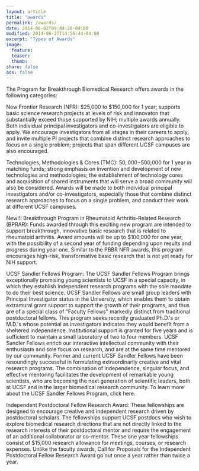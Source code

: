 ```yaml
---
layout: article
title: "awards"
permalink: /awards/
date: 2014-06-02T09:44:20-04:00
modified: 2014-08-27T14:56:44-04:00
excerpt: "Types of Awards"
image:
  feature:
  teaser:
  thumb:
share: false
ads: false
---
```

The Program for Breakthrough Biomedical Research offers awards in the following categories:

New Frontier Research (NFR): $25,000 to $150,000 for 1 year; supports basic science research projects at levels of risk and innovaton that substantially exceed those supported by NIH; multiple awards annually. Both individual principal investigators and co-investigators are eligible to apply. We encourage investigators from all stages in their careers to apply, and invite multiple PI projects that combine distinct research approaches to focus on a single problem; projects that span different UCSF campuses are also encouraged.

Technologies, Methodologies & Cores (TMC): $50,000-$500,000 for 1 year in matching funds; strong emphasis on invention and development of new technologies and methodologies; the establishment of technology cores and acquisition of shared instruments that will serve a broad community will also be considered. Awards will be made to both individual principal investigators and/or co-investigators, especially those that combine distinct research approaches to focus on a single problem, and conduct their work at different UCSF campuses.

New!!! Breakthrough Program in Rheumatoid Arthritis-Related Research (BPRAR): Funds awarded through this exciting new program are intended to support breakthrough, innovative basic research that is related to rheumatoid arthritis. Award amounts will be up to $100,000 for one year, with the possibility of a second year of funding depending upon results and progress during year one. Similar to the PBBR NFR awards, this program encourages high-risk, transformative basic research that is not yet ready for NIH support.

UCSF Sandler Fellows Program: The UCSF Sandler Fellows Program brings exceptionally promising young scientists to UCSF in a special capacity, in which they establish independent research programs with the sole mandate to do their best science. UCSF Sandler Fellows are small group leaders with Principal Investigator status in the University, which enables them to obtain extramural grant support to support the growth of their programs, and thus are of a special class of "Faculty Fellows" markedly distinct from traditional postdoctoral fellows. This program seeks recently graduated Ph.D.'s or M.D.'s whose potential as investigators indicates they would benefit from a sheltered independence. Institutional support is granted for five years and is sufficient to maintain a small laboratory of two to four members. UCSF Sandler Fellows enrich our interactive intellectual community with their enthusiasm and sole focus on research, and are at the same time mentored by our community. Former and current UCSF Sandler Fellows have been resoundingly successful in formulating extraordinarily creative and vital research programs. The combination of independence, singular focus, and effective mentoring facilitates the development of remarkable young scientists, who are becoming the next generation of scientific leaders, both at UCSF and in the larger biomedical research community. To learn more about the UCSF Sandler Fellows Program, click here.

Independent Postdoctoral Fellow Research Award: These fellowships are designed to encourage creative and independent research driven by postdoctoral scholars. The fellowships support UCSF postdocs who wish to explore biomedical research directions that are not directly linked to the research interests of their postdoctoral mentor and require the engagement of an additional collaborator or co-mentor. These one year fellowships consist of $15,000 research allowance for meetings, courses, or research expenses. Unlike the faculty awards, Call for Proposals for the Independent Postdoctoral Fellow Research Award go out once a year rather than twice a year.